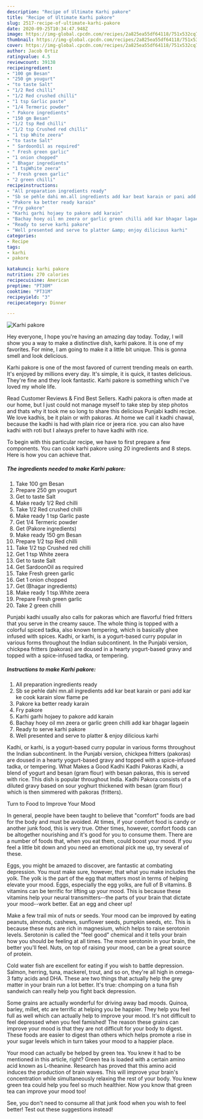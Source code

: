 ```yaml
---
description: "Recipe of Ultimate Karhi pakore"
title: "Recipe of Ultimate Karhi pakore"
slug: 2517-recipe-of-ultimate-karhi-pakore
date: 2020-09-25T10:34:47.948Z
image: https://img-global.cpcdn.com/recipes/2a825ea55df64118/751x532cq70/karhi-pakore-recipe-main-photo.jpg
thumbnail: https://img-global.cpcdn.com/recipes/2a825ea55df64118/751x532cq70/karhi-pakore-recipe-main-photo.jpg
cover: https://img-global.cpcdn.com/recipes/2a825ea55df64118/751x532cq70/karhi-pakore-recipe-main-photo.jpg
author: Jacob Ortiz
ratingvalue: 4.5
reviewcount: 39138
recipeingredient:
- "100 gm Besan"
- "250 gm yougurt"
- "to taste Salt"
- "1/2 Red chilli"
- "1/2 Red crushed chilli"
- "1 tsp Garlic paste"
- "1/4 Termeric powder"
- " Pakore ingredients"
- "150 gm Besan"
- "1/2 tsp Red chilli"
- "1/2 tsp Crushed red chilli"
- "1 tsp White zeera"
- "to taste Salt"
- " SardoonOil as required"
- " Fresh green garlic"
- "1 onion chopped"
- " Bhagar ingredients"
- "1 tspWhite zeera"
- " Fresh green garlic"
- "2 green chilli"
recipeinstructions:
- "All preparation ingredients ready"
- "Sb se pehle dahi mn.all ingredients add kar beat karain or pani add kar ke cook karain slow flame pe"
- "Pakore ka better ready karain"
- "Fry pakore"
- "Karhi garhi hojaey to pakore add karain"
- "Bachay hoey oil mn zeera or garlic green chilli add kar bhagar lagaein"
- "Ready to serve karhi pakore"
- "Well presented and serve to platter &amp; enjoy dilicious karhi"
categories:
- Recipe
tags:
- karhi
- pakore

katakunci: karhi pakore 
nutrition: 270 calories
recipecuisine: American
preptime: "PT30M"
cooktime: "PT31M"
recipeyield: "3"
recipecategory: Dinner

---
```



![Karhi pakore](https://img-global.cpcdn.com/recipes/2a825ea55df64118/751x532cq70/karhi-pakore-recipe-main-photo.jpg)

Hey everyone, I hope you're having an amazing day today. Today, I will show you a way to make a distinctive dish, karhi pakore. It is one of my favorites. For mine, I am going to make it a little bit unique. This is gonna smell and look delicious.

Karhi pakore is one of the most favored of current trending meals on earth. It's enjoyed by millions every day. It's simple, it is quick, it tastes delicious. They're fine and they look fantastic. Karhi pakore is something which I've loved my whole life.

Read Customer Reviews &amp; Find Best Sellers. Kadhi pakora is often made at our home, but I just could not manage myself to take step by step photos and thats why it took me so long to share this delicious Punjabi kadhi recipe. We love kadhis, be it plain or with pakoras. At home we call it kadhi chawal, because the kadhi is had with plain rice or jeera rice. you can also have kadhi with roti but I always prefer to have kadhi with rice.


To begin with this particular recipe, we have to first prepare a few components. You can cook karhi pakore using 20 ingredients and 8 steps. Here is how you can achieve that.

<!--inarticleads1-->

##### The ingredients needed to make Karhi pakore:

1. Take 100 gm Besan
1. Prepare 250 gm yougurt
1. Get to taste Salt
1. Make ready 1/2 Red chilli
1. Take 1/2 Red crushed chilli
1. Make ready 1 tsp Garlic paste
1. Get 1/4 Termeric powder
1. Get  (Pakore ingredients)
1. Make ready 150 gm Besan
1. Prepare 1/2 tsp Red chilli
1. Take 1/2 tsp Crushed red chilli
1. Get 1 tsp White zeera
1. Get to taste Salt
1. Get  SardoonOil as required
1. Take  Fresh green garlic
1. Get 1 onion chopped
1. Get  (Bhagar ingredients)
1. Make ready 1 tsp.White zeera
1. Prepare  Fresh green garlic
1. Take 2 green chilli


Punjabi kadhi usually also calls for pakoras which are flavorful fried fritters that you serve in the creamy sauce. The whole thing is topped with a colorful spiced tadka, also known tempering, which is basically ghee infused with spices. Kadhi, or karhi, is a yogurt-based curry popular in various forms throughout the Indian subcontinent. In the Punjabi version, chickpea fritters (pakoras) are doused in a hearty yogurt-based gravy and topped with a spice-infused tadka, or tempering. 

<!--inarticleads2-->

##### Instructions to make Karhi pakore:

1. All preparation ingredients ready
1. Sb se pehle dahi mn.all ingredients add kar beat karain or pani add kar ke cook karain slow flame pe
1. Pakore ka better ready karain
1. Fry pakore
1. Karhi garhi hojaey to pakore add karain
1. Bachay hoey oil mn zeera or garlic green chilli add kar bhagar lagaein
1. Ready to serve karhi pakore
1. Well presented and serve to platter &amp; enjoy dilicious karhi


Kadhi, or karhi, is a yogurt-based curry popular in various forms throughout the Indian subcontinent. In the Punjabi version, chickpea fritters (pakoras) are doused in a hearty yogurt-based gravy and topped with a spice-infused tadka, or tempering. What Makes a Good Kadhi Kadhi Pakoras Kadhi, a blend of yogurt and besan (gram flour) with besan pakoras, this is served with rice. This dish is popular throughout India. Kadhi Pakora consists of a diluted gravy based on sour yoghurt thickened with besan (gram flour) which is then simmered with pakoras (fritters). 

Turn to Food to Improve Your Mood


In general, people have been taught to believe that "comfort" foods are bad for the body and must be avoided. At times, if your comfort food is candy or another junk food, this is very true. Other times, however, comfort foods can be altogether nourishing and it's good for you to consume them. There are a number of foods that, when you eat them, could boost your mood. If you feel a little bit down and you need an emotional pick me up, try several of these.

Eggs, you might be amazed to discover, are fantastic at combating depression. You must make sure, however, that what you make includes the yolk. The yolk is the part of the egg that matters most in terms of helping elevate your mood. Eggs, especially the egg yolks, are full of B vitamins. B vitamins can be terrific for lifting up your mood. This is because these vitamins help your neural transmitters--the parts of your brain that dictate your mood--work better. Eat an egg and cheer up!

Make a few trail mix of nuts or seeds. Your mood can be improved by eating peanuts, almonds, cashews, sunflower seeds, pumpkin seeds, etc. This is because these nuts are rich in magnesium, which helps to raise serotonin levels. Serotonin is called the "feel good" chemical and it tells your brain how you should be feeling at all times. The more serotonin in your brain, the better you'll feel. Nuts, on top of raising your mood, can be a great source of protein.

Cold water fish are excellent for eating if you wish to battle depression. Salmon, herring, tuna, mackerel, trout, and so on, they're all high in omega-3 fatty acids and DHA. These are two things that actually help the grey matter in your brain run a lot better. It's true: chomping on a tuna fish sandwich can really help you fight back depression. 

Some grains are actually wonderful for driving away bad moods. Quinoa, barley, millet, etc are terrific at helping you be happier. They help you feel full as well which can actually help to improve your mood. It's not difficult to feel depressed when you feel famished! The reason these grains can improve your mood is that they are not difficult for your body to digest. These foods are easier to digest than others which helps promote a rise in your sugar levels which in turn takes your mood to a happier place.

Your mood can actually be helped by green tea. You knew it had to be mentioned in this article, right? Green tea is loaded with a certain amino acid known as L-theanine. Research has proved that this amino acid induces the production of brain waves. This will improve your brain's concentration while simultaneously relaxing the rest of your body. You knew green tea could help you feel so much healthier. Now you know that green tea can improve your mood too!

See, you don't need to consume all that junk food when you wish to feel better! Test out  these suggestions  instead!

